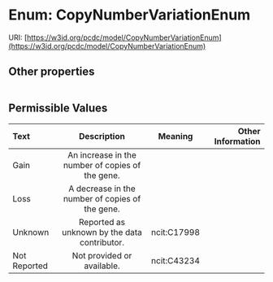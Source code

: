 
# Enum: CopyNumberVariationEnum




URI: [https://w3id.org/pcdc/model/CopyNumberVariationEnum](https://w3id.org/pcdc/model/CopyNumberVariationEnum)


## Other properties

|  |  |  |
| --- | --- | --- |

## Permissible Values

| Text | Description | Meaning | Other Information |
| :--- | :---: | :---: | ---: |
| Gain | An increase in the number of copies of the gene. |  |  |
| Loss | A decrease in the number of copies of the gene. |  |  |
| Unknown | Reported as unknown by the data contributor. | ncit:C17998 |  |
| Not Reported | Not provided or available. | ncit:C43234 |  |

